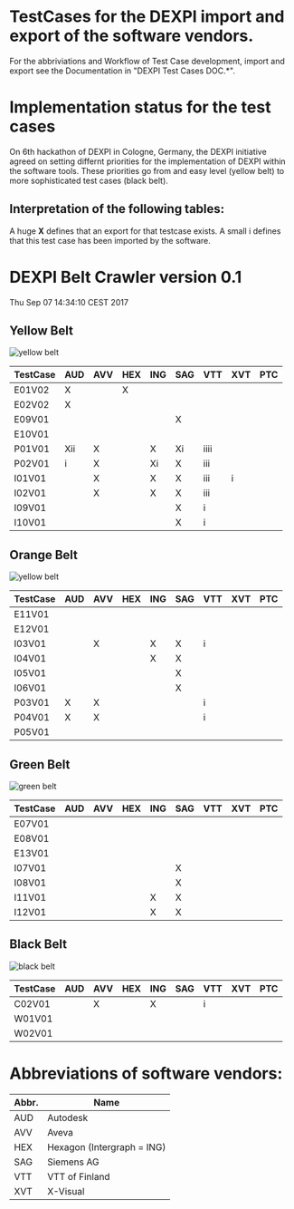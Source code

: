 # TestCases for the DEXPI import and export of the software vendors. 


For the abbriviations and Workflow of Test Case development, import and export see the Documentation in  "DEXPI Test Cases DOC.*".

# Implementation status for the test cases
On 6th hackathon of DEXPI in Cologne, Germany, the DEXPI initiative agreed on setting differnt priorities for the implementation of DEXPI within the software tools. These priorities go from and easy level (yellow belt) to more sophisticated test cases (black belt).

## Interpretation of the following tables: 
A huge **X** defines that an export for that testcase exists. 
A small i defines that this test case has been imported by the software. 

# DEXPI Belt Crawler version 0.1
Thu Sep 07 14:34:10 CEST 2017
## Yellow Belt
![yellow belt](https://upload.wikimedia.org/wikipedia/commons/thumb/2/25/BJJ_Yellow_Belt.svg/200px-BJJ_Yellow_Belt.svg.png)

TestCase |AUD|AVV|HEX|ING|SAG|VTT|XVT|PTC|
---|---|---|---|---|---|---|---|---
E01V02|X||X||||||
E02V02|X||||||||
E09V01|||||X||||
E10V01|||||||||
P01V01|Xii|X||X|Xi|iiii|||
P02V01|i|X||Xi|X|iii|||
I01V01||X||X|X|iii|i||
I02V01||X||X|X|iii|||
I09V01|||||X|i|||
I10V01|||||X|i|||

## Orange Belt
![yellow belt](https://upload.wikimedia.org/wikipedia/commons/thumb/8/83/BJJ_Orange_Belt.svg/200px-BJJ_Orange_Belt.svg.png)

TestCase |AUD|AVV|HEX|ING|SAG|VTT|XVT|PTC|
---|---|---|---|---|---|---|---|---
E11V01|||||||||
E12V01|||||||||
I03V01||X||X|X|i|||
I04V01||||X|X||||
I05V01|||||X||||
I06V01|||||X||||
P03V01|X|X||||i|||
P04V01|X|X||||i|||
P05V01|||||||||

## Green Belt
![green belt](https://upload.wikimedia.org/wikipedia/commons/thumb/a/a4/BJJ_Green_Belt.svg/200px-BJJ_Green_Belt.svg.png)

TestCase |AUD|AVV|HEX|ING|SAG|VTT|XVT|PTC|
---|---|---|---|---|---|---|---|---
E07V01|||||||||
E08V01|||||||||
E13V01|||||||||
I07V01|||||X||||
I08V01|||||X||||
I11V01||||X|X||||
I12V01||||X|X||||

## Black Belt
![black belt](https://upload.wikimedia.org/wikipedia/commons/thumb/6/63/BJJ_Grey_Belt.svg/200px-BJJ_Grey_Belt.svg.png)

TestCase |AUD|AVV|HEX|ING|SAG|VTT|XVT|PTC|
---|---|---|---|---|---|---|---|---
C02V01||X||X||i|||
W01V01|||||||||
W02V01|||||||||



# Abbreviations of software vendors: 
Abbr. | Name
---|---
AUD | Autodesk
AVV | Aveva
HEX | Hexagon (Intergraph = ING)
SAG | Siemens AG
VTT | VTT of Finland
XVT | X-Visual

